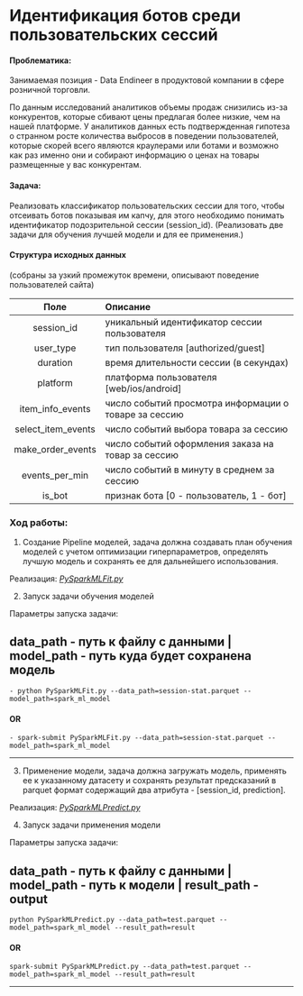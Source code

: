 # Идентификация ботов среди пользовательских сессий

#### Проблематика: 
Занимаемая позиция - Data Endineer в продуктовой компании в сфере розничной торговли. 

По данным исследований аналитиков объемы продаж снизились из-за конкурентов, которые сбивают цены предлагая более низкие, чем на нашей платформе. У аналитиков данных есть подтвержденная гипотеза о странном росте количества выбросов в поведении пользователей, которые скорей всего являются краулерами или ботами и возможно как раз именно они и собирают информацию о ценах на товары размещенные у вас конкурентам.

#### Задача: 
Реализовать классификатор пользовательских сессии для того, чтобы отсеивать ботов показывая им капчу, для этого необходимо понимать идентификатор подозрительной сессии (session_id). (Реализовать две задачи для обучения лучшей модели и для ее применения.)

#### Структура исходных данных
(собраны за узкий промежуток времени, описывают поведение пользователей сайта)

|   Поле   | 	Описание                                                     |
|:--------:|:--------------------------------------------------------------|
|session_id| 	уникальный идентификатор сессии пользователя                 |
|user_type| 	тип пользователя [authorized/guest]                          |
|duration	| время длительности сессии (в секундах)                        |
|platform	| платформа пользователя [web/ios/android]                      |
|item_info_events	| число событий просмотра информации о товаре за сессию         |
|select_item_events	| число событий выбора товара за сессию                         |
|make_order_events	| число событий оформления заказа на товар за сессию            |
|events_per_min	| число событий в минуту в среднем за сессию                    |
|is_bot	| признак бота [0 - пользователь, 1 - бот]                      |


### Ход работы:
1. Создание Pipeline моделей, задача должна создавать план обучения моделей с учетом оптимизации гиперпараметров, определять лучшую модель и сохранять ее для дальнейшего использования. 

Реализация: [*PySparkMLFit.py*][1] 

2. Запуск задачи обучения моделей

Параметры запуска задачи:

data_path - путь к файлу с данными |
model_path - путь куда будет сохранена модель
---

    - python PySparkMLFit.py --data_path=session-stat.parquet --model_path=spark_ml_model
#### OR

    - spark-submit PySparkMLFit.py --data_path=session-stat.parquet --model_path=spark_ml_model
---
3. Применение модели, задача должна загружать модель, применять ее к указанному датасету и сохранять результат предсказаний в parquet формат содержащий два атрибута - [session_id, prediction].

Реализация: [*PySparkMLPredict.py*][2]

4. Запуск задачи применения модели

Параметры запуска задачи:

data_path - путь к файлу с данными |
model_path - путь к модели | 
result_path - output
---
    python PySparkMLPredict.py --data_path=test.parquet --model_path=spark_ml_model --result_path=result
#### OR
    spark-submit PySparkMLPredict.py --data_path=test.parquet --model_path=spark_ml_model --result_path=result
---


[1]:https://github.com/loverberg/portfolio/blob/main/BigML/SparkPipelineModel/PySparkMLFit.py
[2]:https://github.com/loverberg/portfolio/blob/main/BigML/SparkPipelineModel/PySparkMLPredict.py
